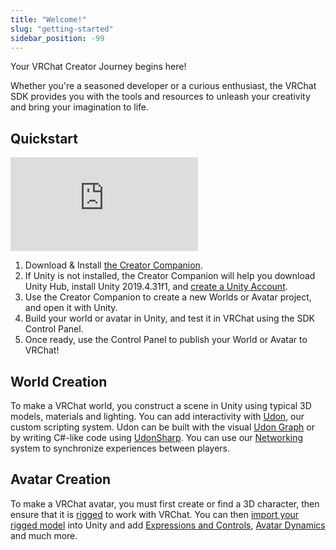 ```yaml
---
title: "Welcome!"
slug: "getting-started"
sidebar_position: -99
---
```

Your VRChat Creator Journey begins here! 

Whether you're a seasoned developer or a curious enthusiast, the VRChat SDK provides you with the tools and resources to unleash your creativity and bring your imagination to life.

## Quickstart

<div class="video-container">
    <iframe src="https://www.youtube.com/embed/0u1g0TYoJsU" title="VRChat Creator Companion" frameborder="0" allow="encrypted-media; gyroscope; web-share" allowfullscreen></iframe>
</div>

1. Download & Install [the Creator Companion](https://vrchat.com/download/vcc).
2. If Unity is not installed, the Creator Companion will help you download Unity Hub,  install Unity 2019.4.31f1, and [create a Unity Account](https://id.unity.com/account/new).
3. Use the Creator Companion to create a new Worlds or Avatar project, and open it with Unity.
4. Build your world or avatar in Unity, and test it in VRChat using the SDK Control Panel.
5. Once ready, use the Control Panel to publish your World or Avatar to VRChat!

## World Creation

To make a VRChat world, you construct a scene in Unity using typical 3D models, materials and lighting. You can add interactivity with [Udon](/worlds/udon), our custom scripting system. Udon can be built with the visual [Udon Graph](/worlds/udon) or by writing C#-like code using [UdonSharp](https://udonsharp.docs.vrchat.com). You can use our [Networking](/worlds/udon/networking) system to synchronize experiences between players.

## Avatar Creation

To make a VRChat avatar, you must first create or find a 3D character, then ensure that it is [rigged](/avatars/creating-your-first-avatar#rigging-your-avatar) to work with VRChat. You can then [import your rigged model](/avatars/creating-your-first-avatar#importing-your-avatar) into Unity and add [Expressions and Controls](/avatars/expression-menu-and-controls), [Avatar Dynamics](/avatars/avatar-dynamics) and much more. 
